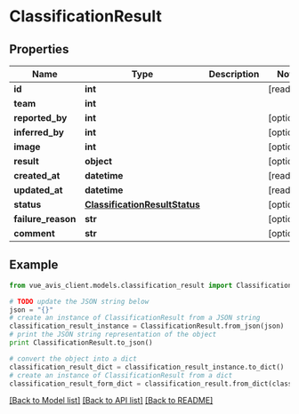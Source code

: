 # ClassificationResult


## Properties

Name | Type | Description | Notes
------------ | ------------- | ------------- | -------------
**id** | **int** |  | [readonly] 
**team** | **int** |  | 
**reported_by** | **int** |  | [optional] 
**inferred_by** | **int** |  | [optional] 
**image** | **int** |  | [optional] 
**result** | **object** |  | [optional] 
**created_at** | **datetime** |  | [readonly] 
**updated_at** | **datetime** |  | [readonly] 
**status** | [**ClassificationResultStatus**](ClassificationResultStatus.md) |  | [optional] 
**failure_reason** | **str** |  | [optional] 
**comment** | **str** |  | [optional] 

## Example

```python
from vue_avis_client.models.classification_result import ClassificationResult

# TODO update the JSON string below
json = "{}"
# create an instance of ClassificationResult from a JSON string
classification_result_instance = ClassificationResult.from_json(json)
# print the JSON string representation of the object
print ClassificationResult.to_json()

# convert the object into a dict
classification_result_dict = classification_result_instance.to_dict()
# create an instance of ClassificationResult from a dict
classification_result_form_dict = classification_result.from_dict(classification_result_dict)
```
[[Back to Model list]](../README.md#documentation-for-models) [[Back to API list]](../README.md#documentation-for-api-endpoints) [[Back to README]](../README.md)


